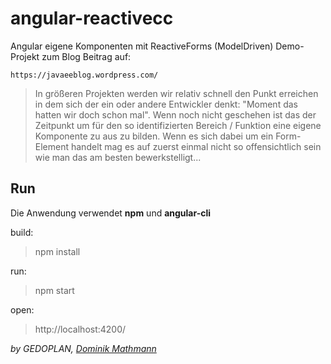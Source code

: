 # angular-reactivecc

Angular eigene Komponenten mit ReactiveForms (ModelDriven)
Demo-Projekt zum Blog Beitrag auf:

`https://javaeeblog.wordpress.com/`

> In größeren Projekten werden wir relativ schnell den Punkt erreichen in dem sich der ein oder andere Entwickler denkt: "Moment das hatten wir doch schon mal". Wenn noch nicht geschehen ist das der Zeitpunkt um für den so identifizierten Bereich / Funktion eine eigene Komponente zu aus zu bilden. Wenn es sich dabei um ein Form-Element handelt mag es auf zuerst einmal nicht so offensichtlich sein wie man das am besten bewerkstelligt...

## Run

Die Anwendung verwendet **npm** und **angular-cli**

build:

> npm install

run:

> npm start

open:

> http://localhost:4200/

_by GEDOPLAN, [Dominik Mathmann](https://github.com/dominikmathmann)_
